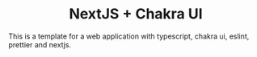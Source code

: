 <h1 align='center'>NextJS + Chakra UI</h1>

This is a template for a web application with typescript, chakra ui, eslint, prettier and nextjs.
